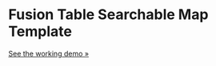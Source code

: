 # Fusion Table Searchable Map Template

[See the working demo &raquo;](http://szczawiq.github.io/FusionTable-Map-Template/)
